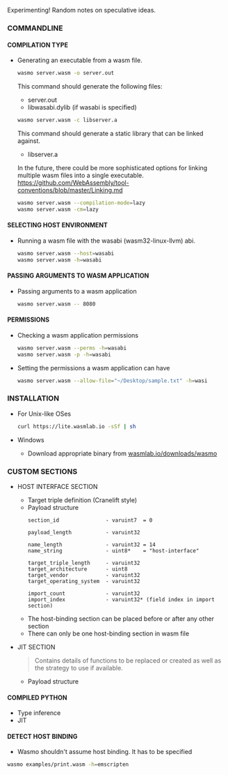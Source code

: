 Experimenting! Random notes on speculative ideas.

### COMMANDLINE

#### COMPILATION TYPE
- Generating an executable from a wasm file.

    ```bash
    wasmo server.wasm -o server.out
    ```

    This command should generate the following files:
    * server.out
    * libwasabi.dylib (if wasabi is specified)

    ```bash
    wasmo server.wasm -c libserver.a
    ```

    This command should generate a static library that can be linked against.
    * libserver.a

    In the future, there could be more sophisticated options for linking multiple wasm files into a single executable.
    https://github.com/WebAssembly/tool-conventions/blob/master/Linking.md

    ```bash
    wasmo server.wasm --compilation-mode=lazy
    wasmo server.wasm -cm=lazy
    ```

#### SELECTING HOST ENVIRONMENT
- Running a wasm file with the wasabi (wasm32-linux-llvm) abi.

    ```bash
    wasmo server.wasm --host=wasabi
    wasmo server.wasm -h=wasabi
    ```

#### PASSING ARGUMENTS TO WASM APPLICATION
- Passing arguments to a wasm application

    ```bash
    wasmo server.wasm -- 8080
    ```

#### PERMISSIONS
- Checking a wasm application permissions

    ```bash
    wasmo server.wasm --perms -h=wasabi
    wasmo server.wasm -p -h=wasabi
    ```

- Setting the permissions a wasm application can have

    ```bash
    wasmo server.wasm --allow-file="~/Desktop/sample.txt" -h=wasi
    ```

### INSTALLATION

- For Unix-like OSes

    ```bash
    curl https://lite.wasmlab.io -sSf | sh
    ```

- Windows
    - Download appropriate binary from [wasmlab.io/downloads/wasmo](https://www.wasmlab.io/downloads/wasmo)

### CUSTOM SECTIONS
- HOST INTERFACE SECTION
    - Target triple definition (Cranelift style)
    - Payload structure
        ```
        section_id               - varuint7  = 0

        payload_length           - varuint32

        name_length              - varuint32 = 14
        name_string              - uint8*    = "host-interface"

        target_triple_length     - varuint32
        target_architecture      - uint8
        target_vendor            - varuint32
        target_operating_system  - varuint32

        import_count             - varuint32
        import_index             - varuint32* (field index in import section)
        ```
    - The host-binding section can be placed before or after any other section
    - There can only be one host-binding section in wasm file

- JIT SECTION
    > Contains details of functions to be replaced or created as well as the strategy to use if available.
    - Payload structure

#### COMPILED PYTHON

- Type inference
- JIT


#### DETECT HOST BINDING

- Wasmo shouldn't assume host binding. It has to be specified

```sh
wasmo examples/print.wasm -h=emscripten
```
